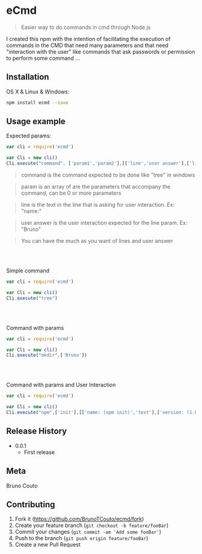 # eCmd
> Easier way to do commands in cmd through Node.js

<!-- [![NPM Version][npm-image]][https://www.npmjs.com/package/ecmd]
[![Downloads Stats][npm-downloads]][https://www.npmjs.com/package/ecmd] -->

I created this npm with the intention of facilitating the execution of commands in the CMD that need many parameters and that need "interaction with the user" like commands that ask passwords or permission to perform some command ...

<!-- ![](header.png) -->

## Installation

OS X & Linux & Windows:

```sh
npm install ecmd --save
```

## Usage example

Expected params:
```js
var cli = require('ecmd')

var Cli = new cli()
Cli.execute("command", ['param1','param2'],[['line','user answer'],['line','user answer']])
```
>command is the command expected to be done like "tree" in windows

>param is an array of are the parameters that accompany the command, can be 0 or more parameters

>line is the text in the line that is asking for user interaction. Ex: "name:"

>user answer is the user interaction expected for the line param. Ex: "Bruno"

>You can have the much as you want of lines and user answer
<br />
<br />

Simple command
```js
var cli = require('ecmd')

var Cli = new cli()
Cli.execute("tree")
```

<br />
<br />

Command with params
```js
var cli = require('ecmd')

var Cli = new cli()
Cli.execute("mkdir",['Bruno'])
```

<br />
<br />

Command with params and User Interaction
```js
var cli = require('ecmd')

var Cli = new cli()
Cli.execute("npm",['init'],[['name: (npm init)','test'],['version: (1.0.0)','0.0.1'],['description:',''],['entry point: (index.js)',''],['test command:',''],['git repository:',''],['keywords:',''],['author:','brutom'],['license: (ISC)',''],['Is this ok? (yes)','yes'],])
```

<!-- ## Development setup

Describe how to install all development dependencies and how to run an automated test-suite of some kind. Potentially do this for multiple platforms.

```sh
make install
npm test
``` -->

## Release History

<!-- * 0.2.1
    * CHANGE: Update docs (module code remains unchanged)
* 0.2.0
    * CHANGE: Remove `setDefaultXYZ()`
    * ADD: Add `init()`
* 0.1.1
    * FIX: Crash when calling `baz()` (Thanks @GenerousContributorName!)
* 0.1.0
    * The first proper release
    * CHANGE: Rename `foo()` to `bar()` -->
* 0.0.1
    * First release

## Meta

Bruno Couto

<!-- Distributed under the XYZ license. See ``LICENSE`` for more information.

[https://github.com/yourname/github-link](https://github.com/BrunoTCouto/ecmd) -->

## Contributing

1. Fork it (<https://github.com/BrunoTCouto/ecmd/fork>)
2. Create your feature branch (`git checkout -b feature/fooBar`)
3. Commit your changes (`git commit -am 'Add some fooBar'`)
4. Push to the branch (`git push origin feature/fooBar`)
5. Create a new Pull Request

<!-- Markdown link & img dfn's -->
[npm-image]: https://img.shields.io/npm/v/datadog-metrics.svg?style=flat-square
[npm-url]: https://npmjs.org/package/datadog-metrics
[npm-downloads]: https://img.shields.io/npm/dm/datadog-metrics.svg?style=flat-square
<!-- [wiki]: https://github.com/yourname/yourproject/wiki -->
